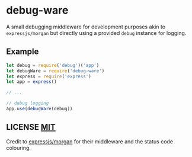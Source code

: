 # debug-ware
A small debugging middleware for development purposes akin to `expressjs/morgan` but directly using a provided `debug` instance for logging.

## Example

``` js
let debug = require('debug')('app')
let debugWare = require('debug-ware')
let express = require('express')
let app = express()

// ...

// debug logging
app.use(debugWare(debug))
```


## LICENSE [MIT](LICENSE)
Credit to [expressjs/morgan](https://github.com/expressjs/morgan/) for their middleware and the status code colouring.

